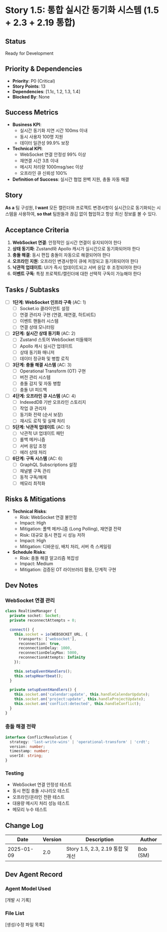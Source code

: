 # Story 1.5: 통합 실시간 동기화 시스템 (1.5 + 2.3 + 2.19 통합)

## Status
Ready for Development

## Priority & Dependencies
- **Priority**: P0 (Critical)
- **Story Points**: 13
- **Dependencies**: [1.1c, 1.2, 1.3, 1.4]
- **Blocked By**: None

## Success Metrics
- **Business KPI**: 
  - 실시간 동기화 지연 시간 100ms 이내
  - 동시 사용자 100명 지원
  - 데이터 일관성 99.9% 보장
- **Technical KPI**:
  - WebSocket 연결 안정성 99% 이상
  - 재연결 시간 3초 이내
  - 메시지 처리량 1000msg/sec 이상
  - 오프라인 큐 신뢰성 100%
- **Definition of Success**: 실시간 협업 완벽 지원, 충돌 자동 해결

## Story
**As a** 팀 구성원,
**I want** 모든 캘린더와 프로젝트 변경사항이 실시간으로 동기화되는 시스템을 사용하여,
**so that** 팀원들과 끊김 없이 협업하고 항상 최신 정보를 볼 수 있다.

## Acceptance Criteria
1. **WebSocket 연결**: 안정적인 실시간 연결이 유지되어야 한다
2. **상태 동기화**: Zustand와 Apollo 캐시가 실시간으로 동기화되어야 한다
3. **충돌 해결**: 동시 편집 충돌이 자동으로 해결되어야 한다
4. **오프라인 지원**: 오프라인 변경사항이 큐에 저장되고 동기화되어야 한다
5. **낙관적 업데이트**: UI가 즉시 업데이트되고 서버 응답 후 조정되어야 한다
6. **이벤트 구독**: 특정 프로젝트/캘린더에 대한 선택적 구독이 가능해야 한다

## Tasks / Subtasks
- [ ] **1단계: WebSocket 인프라 구축** (AC: 1)
  - [ ] Socket.io 클라이언트 설정
  - [ ] 연결 관리자 구현 (연결, 재연결, 하트비트)
  - [ ] 이벤트 핸들러 시스템
  - [ ] 연결 상태 모니터링

- [ ] **2단계: 실시간 상태 동기화** (AC: 2)
  - [ ] Zustand 스토어 WebSocket 미들웨어
  - [ ] Apollo 캐시 실시간 업데이트
  - [ ] 상태 동기화 매니저
  - [ ] 데이터 정규화 및 병합 로직

- [ ] **3단계: 충돌 해결 시스템** (AC: 3)
  - [ ] Operational Transform (OT) 구현
  - [ ] 버전 관리 시스템
  - [ ] 충돌 감지 및 자동 병합
  - [ ] 충돌 UI 피드백

- [ ] **4단계: 오프라인 큐 시스템** (AC: 4)
  - [ ] IndexedDB 기반 오프라인 스토리지
  - [ ] 작업 큐 관리자
  - [ ] 동기화 전략 (순서 보장)
  - [ ] 재시도 로직 및 실패 처리

- [ ] **5단계: 낙관적 업데이트** (AC: 5)
  - [ ] 낙관적 UI 업데이트 패턴
  - [ ] 롤백 메커니즘
  - [ ] 서버 응답 조정
  - [ ] 에러 상태 처리

- [ ] **6단계: 구독 시스템** (AC: 6)
  - [ ] GraphQL Subscriptions 설정
  - [ ] 채널별 구독 관리
  - [ ] 동적 구독/해제
  - [ ] 메모리 최적화

## Risks & Mitigations
- **Technical Risks**: 
  - Risk: WebSocket 연결 불안정
  - Impact: High
  - Mitigation: 폴백 메커니즘 (Long Polling), 재연결 전략
  - Risk: 대규모 동시 편집 시 성능 저하
  - Impact: High
  - Mitigation: 디바운싱, 배치 처리, 서버 측 스케일링
- **Schedule Risks**:
  - Risk: 충돌 해결 알고리즘 복잡성
  - Impact: Medium
  - Mitigation: 검증된 OT 라이브러리 활용, 단계적 구현

## Dev Notes
### WebSocket 연결 관리
```typescript
class RealtimeManager {
  private socket: Socket;
  private reconnectAttempts = 0;
  
  connect() {
    this.socket = io(WEBSOCKET_URL, {
      transports: ['websocket'],
      reconnection: true,
      reconnectionDelay: 1000,
      reconnectionDelayMax: 5000,
      reconnectionAttempts: Infinity
    });
    
    this.setupEventHandlers();
    this.setupHeartbeat();
  }
  
  private setupEventHandlers() {
    this.socket.on('calendar:update', this.handleCalendarUpdate);
    this.socket.on('project:update', this.handleProjectUpdate);
    this.socket.on('conflict:detected', this.handleConflict);
  }
}
```

### 충돌 해결 전략
```typescript
interface ConflictResolution {
  strategy: 'last-write-wins' | 'operational-transform' | 'crdt';
  version: number;
  timestamp: number;
  userId: string;
}
```

### Testing
- WebSocket 연결 안정성 테스트
- 동시 편집 충돌 시나리오 테스트
- 오프라인/온라인 전환 테스트
- 대용량 메시지 처리 성능 테스트
- 메모리 누수 테스트

## Change Log
| Date | Version | Description | Author |
|------|---------|-------------|--------|
| 2025-01-09 | 2.0 | Story 1.5, 2.3, 2.19 통합 및 개선 | Bob (SM) |

## Dev Agent Record
### Agent Model Used
[개발 시 기록]

### File List
[생성/수정 파일 목록]